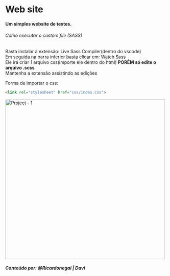 # Web site

#### Um simples website de testes.

###### Como executar o custom file (SASS)

Basta instalar a extensão: Live Sass Compiler(dentro do vscode)<br>
Em seguida na barra inferior basta clicar em: Watch Sass<br>
Ele irá criar 1 arquivo css(importe ele dentro do html) <strong>PORÉM só edite o arquivo .scss</strong><br>
Mantenha a extensão assistindo as edições

Forma de importar o css: 
```html
<link rel="stylesheet" href="css/index.css">
```
<p>
  <img src="https://c.tenor.com/hgYjasCnSGoAAAAC/anime-ecchi.gif" title="Project - 1" width="500" weight="600">
</p>

##### Conteúdo por: @Ricardonegai | Davi
